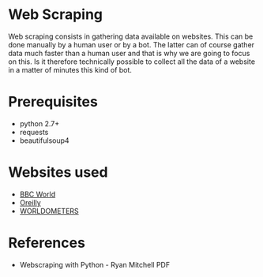 # Web Scraping
Web scraping consists in gathering data available on websites. This can be done manually by a human user or by a bot. The latter can of course gather data much faster than a human user and that is why we are going to focus on this. Is it therefore technically possible to collect all the data of a website in a matter of minutes this kind of bot. 

# Prerequisites
- python 2.7+
- requests
- beautifulsoup4

# Websites used
- [BBC World](https://www.bbc.com/news/world)
- [Oreilly](http://oreilly.com)
- [WORLDOMETERS](https://www.worldometers.info/coronavirus/)

# References
- Webscraping with Python - Ryan Mitchell PDF
